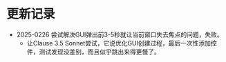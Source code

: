 # 更新记录

- 2025-0226 尝试解决GUI弹出前3-5秒就让当前窗口失去焦点的问题，失败。
  - 让Clause 3.5 Sonnet尝试，它说优化GUI创建过程，最后一次性添加控件，测试发现没差别，而且似乎跳出来得更慢了。